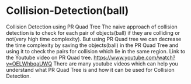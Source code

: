 # Collision-Detection(ball)
Collision Detection using PR Quad Tree
The naive approach of collision detection is to check for each pair of objects(ball) if they are colliding or not(very high time complexity).
But using PR Quad tree we can decrease the time complexity by saving the objects(ball) in the PR Quad Tree and using it to check the pairs for collision which lie in the same region.
Link to the Youtube video on PR Quad tree.
https://www.youtube.com/watch?v=OELWhbqaUWQ
There are many youtube videos which can help you understand what PR Quad Tree is and how it can be used for Collision Detection.

